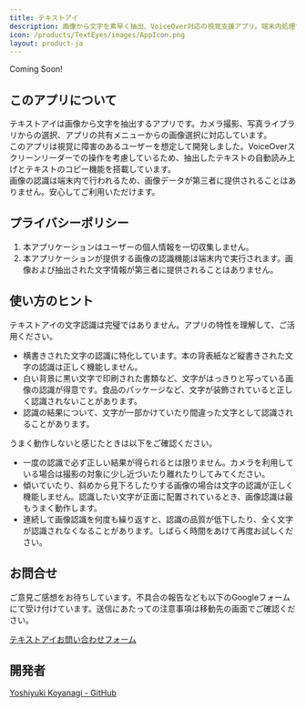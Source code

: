 ```yaml
---
title: テキストアイ
description: 画像から文字を素早く抽出、VoiceOver対応の視覚支援アプリ。端末内処理で安心です。
icon: /products/TextEyes/images/AppIcon.png
layout: product-ja
---
```

Coming Soon!

## このアプリについて

テキストアイは画像から文字を抽出するアプリです。カメラ撮影、写真ライブラリからの選択、アプリの共有メニューからの画像選択に対応しています。  
このアプリは視覚に障害のあるユーザーを想定して開発しました。VoiceOverスクリーンリーダーでの操作を考慮しているため、抽出したテキストの自動読み上げとテキストのコピー機能を搭載しています。  
画像の認識は端末内で行われるため、画像データが第三者に提供されることはありません。安心してご利用いただけます。  

## プライバシーポリシー

1. 本アプリケーションはユーザーの個人情報を一切収集しません。
2. 本アプリケーションが提供する画像の認識機能は端末内で実行されます。画像および抽出された文字情報が第三者に提供されることはありません。

## 使い方のヒント

テキストアイの文字認識は完璧ではありません。アプリの特性を理解して、ご活用ください。  

- 横書きされた文字の認識に特化しています。本の背表紙など縦書きされた文字の認識は正しく機能しません。
- 白い背景に黒い文字で印刷された書類など、文字がはっきりと写っている画像の認識が得意です。食品のパッケージなど、文字が装飾されていると正しく認識されないことがあります。
- 認識の結果について、文字が一部かけていたり間違った文字として認識されることがあります。

うまく動作しないと感じたときは以下をご確認ください。

- 一度の認識で必ず正しい結果が得られるとは限りません。カメラを利用している場合は撮影の対象に少し近づいたり離れたりしてみてください。
- 傾いていたり、斜めから見下ろしたりする画像の場合は文字の認識が正しく機能しません。認識したい文字が正面に配置されているとき、画像認識は最もうまく動作します。
- 連続して画像認識を何度も繰り返すと、認識の品質が低下したり、全く文字が認識されなくなることがあります。しばらく時間をあけて再度お試しください。

## お問合せ

ご意見ご感想をお待ちしています。不具合の報告なども以下のGoogleフォームにて受け付けています。送信にあたっての注意事項は移動先の画面でご確認ください。

[テキストアイお問い合わせフォーム](https://docs.google.com/forms/d/e/1FAIpQLSfbzx_B3srf_1d72X8Rahmkqj5QU9kdVkFqvgMRmUVlhYGE4A/viewform?usp=publish-editor)

## 開発者

[Yoshiyuki Koyanagi - GitHub](https://github.com/moutend)

